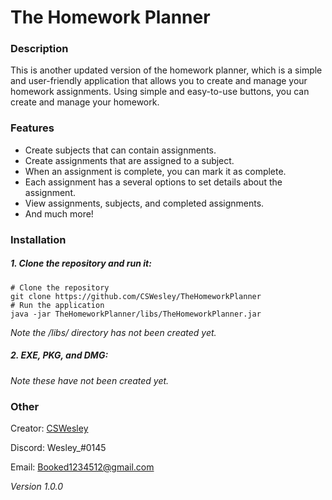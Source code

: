 # The Homework Planner

### Description
This is another updated version of the homework planner, which is a simple and
user-friendly application that allows you to create and manage your homework 
assignments. Using simple and easy-to-use buttons, you can create and manage 
your homework.

### Features
- Create subjects that can contain assignments.
- Create assignments that are assigned to a subject.
- When an assignment is complete, you can mark it as complete.
- Each assignment has a several options to set details about the assignment.
- View assignments, subjects, and completed assignments.
- And much more!

### Installation

##### 1. Clone the repository and run it:
```shell
# Clone the repository
git clone https://github.com/CSWesley/TheHomeworkPlanner
# Run the application
java -jar TheHomeworkPlanner/libs/TheHomeworkPlanner.jar
```
*Note the /libs/ directory has not been created yet.*

##### 2. EXE, PKG, and DMG:
*Note these have not been created yet.*

### Other
Creator: [CSWesley](https://github.com/CSWesley)

Discord: Wesley_#0145

Email: Booked1234512@gmail.com

*Version 1.0.0*